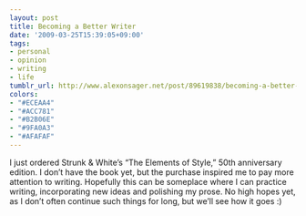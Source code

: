```yaml
---
layout: post
title: Becoming a Better Writer
date: '2009-03-25T15:39:05+09:00'
tags:
- personal
- opinion
- writing
- life
tumblr_url: http://www.alexonsager.net/post/89619838/becoming-a-better-writer
colors:
- "#ECEAA4"
- "#ACC781"
- "#B2B06E"
- "#9FA0A3"
- "#AFAFAF"
---
```


<p>I just ordered Strunk &amp; White&rsquo;s &ldquo;The Elements of Style,&rdquo; 50th anniversary edition. I don&rsquo;t have the book yet, but the purchase inspired me to pay more attention to writing. Hopefully this can be someplace where I can practice writing, incorporating new ideas and polishing my prose. No high hopes yet, as I don&rsquo;t often continue such things for long, but we&rsquo;ll see how it goes :)</p>
